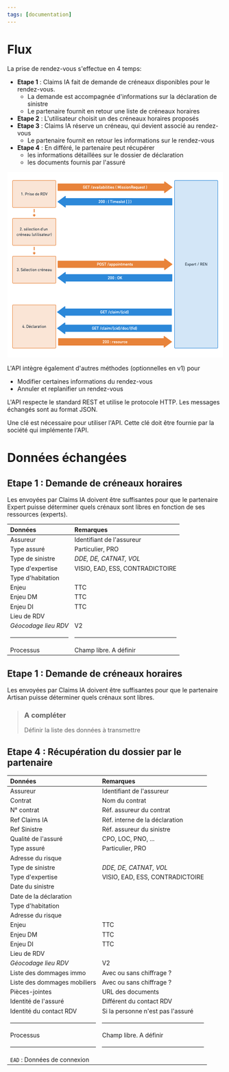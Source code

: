 ```yaml
---
tags: [documentation]
---
```


# Flux

La prise de rendez-vous s'effectue en 4 temps:

- **Etape 1** : Claims IA fait de demande de créneaux disponibles pour le rendez-vous.
  - La demande est accompagnée d'informations sur la déclaration de sinistre
  - Le partenaire fournit en retour une liste de créneaux horaires
- **Etape 2** : L'utilisateur choisit un des créneaux horaires proposés
- **Etape 3** : Claims IA réserve un créneau, qui devient associé au rendez-vous
  - Le partenaire fournit en retour les informations sur le rendez-vous
- **Etape 4** : En différé, le partenaire peut récupérer
  - les informations détaillées sur le dossier de déclaration
  - les documents fournis par l'assuré


![Flux normal](../../assets/images/flux2.png "Flux normal")

L'API intègre également d'autres méthodes (optionnelles en v1) pour

- Modifier certaines informations du rendez-vous
- Annuler et replanifier un rendez-vous

L'API respecte le standard REST et utilise le protocole HTTP. Les messages échangés sont au format JSON.

Une clé est nécessaire pour utiliser l'API. Cette clé doit être fournie par la société qui implémente l'API.

# Données échangées

<!--
type: tab
title: Demande de créneaux - Expert
-->

## Etape 1 : Demande de créneaux horaires

Les envoyées par Claims IA doivent être suffisantes pour que le partenaire Expert puisse déterminer quels crénaux sont libres en fonction de ses ressources (experts).   

| Données                      |  Remarques                         |
| :--------------------------- |  :-------------------------------- |
| Assureur                     |  Identifiant de l'assureur         |
| Type assuré                  |  Particulier, PRO                  |
| Type de sinistre             |  _DDE, DE, CATNAT, VOL_            |
| Type d'expertise             |  VISIO, EAD, ESS, CONTRADICTOIRE   |
| Type d'habitation            |                                    |
| Enjeu                        |  TTC                               |
| Enjeu DM                     |  TTC                               |
| Enjeu DI                     |  TTC                               |
| Lieu de RDV                  |                                    |
| _Géocodage lieu RDV_         |  V2                                |
| <hr>                         |  <hr>                              |
| Processus                    |  Champ libre. A définir            |

<!--
type: tab
title: Demande de créneaux - REN
-->

## Etape 1 : Demande de créneaux horaires

Les envoyées par Claims IA doivent être suffisantes pour que le partenaire Artisan puisse déterminer quels crénaux sont libres.   


<!-- theme: warning -->

> ### A compléter
>
> Définir la liste des données à transmettre


<!--
type: tab
title: Récupération du dossier
-->

## Etape 4 : Récupération du dossier par le partenaire


| Données                      | Remarques                         |
| :--------------------------- | :-------------------------------- |
| Assureur                     | Identifiant de l'assureur         |
| Contrat                      | Nom du contrat                    |
| N° contrat                   | Réf. assureur du contrat          |
| Ref Claims IA                | Réf. interne de la déclaration    |
| Ref Sinistre                 | Réf. assureur du sinistre         |
| Qualité de l'assuré          | CPO, LOC, PNO, ...                |
| Type assuré                  | Particulier, PRO                  |
| Adresse du risque            |                                   |
| Type de sinistre             | _DDE, DE, CATNAT, VOL_            |
| Type d'expertise             | VISIO, EAD, ESS, CONTRADICTOIRE   |
| Date du sinistre             |                                   |
| Date de la déclaration       |                                   |
| Type d'habitation            |                                   |
| Adresse du risque            |                                   |
| Enjeu                        | TTC                               |
| Enjeu DM                     | TTC                               |
| Enjeu DI                     | TTC                               |
| Lieu de RDV                  |                                   |
| _Géocodage lieu RDV_         | V2                                |
| Liste des dommages immo      | Avec ou sans chiffrage ?          |
| Liste des dommages mobiliers | Avec ou sans chiffrage ?          |
| Pièces-jointes               | URL des documents                 |
| Identité de l'assuré         | Différent du contact RDV          |
| Identité du contact RDV      | Si la personne n'est pas l'assuré |
| <hr>                         | <hr>                              |
| Processus                    | Champ libre. A définir            |
| <hr>                         | <hr>                              |
| `EAD` : Données de connexion |                                   |

<!-- type: tab-end -->

